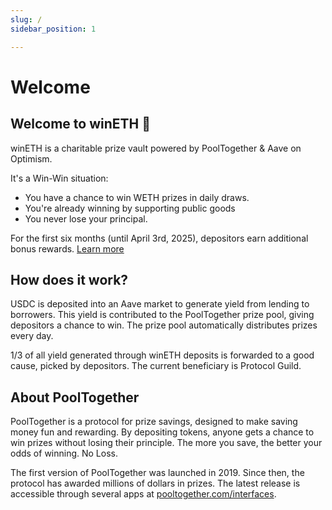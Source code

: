 ```yaml
---
slug: /
sidebar_position: 1

---
```




# Welcome

## Welcome to winETH 👋
winETH is a charitable prize vault powered by PoolTogether & Aave on Optimism. 

It's a Win-Win situation:
- You have a chance to win WETH prizes in daily draws.  
- You're already winning by supporting public goods
- You never lose your principal.

For the first six months (until April 3rd, 2025), depositors earn additional bonus rewards. [Learn more](<insertlink>)

## How does it work?
USDC is deposited into an Aave market to generate yield from lending to borrowers. This yield is contributed to the PoolTogether prize pool, giving depositors a chance to win. The prize pool automatically distributes prizes every day.

1/3 of all yield generated through winETH deposits is forwarded to a good cause, picked by depositors. The current beneficiary is Protocol Guild. 

## About PoolTogether
PoolTogether is a protocol for prize savings, designed to make saving money fun and rewarding. By depositing tokens, anyone gets a chance to win prizes without losing their principle. The more you save, the better your odds of winning. No Loss.

The first version of PoolTogether was launched in 2019. Since then, the protocol has awarded millions of dollars in prizes. The latest release is accessible through several apps at [pooltogether.com/interfaces](https://pooltogether.com/interfaces).


